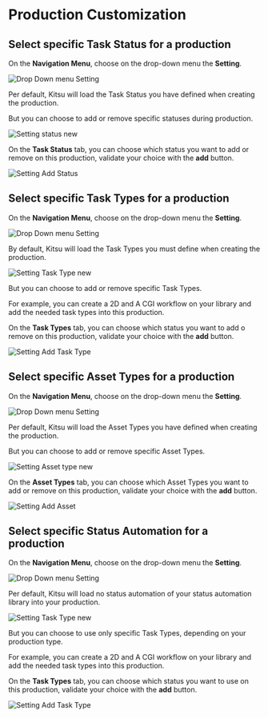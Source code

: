 # Production Customization

## Select specific Task Status for a production


On the **Navigation Menu**, choose on the drop-down menu the **Setting**. 

![Drop Down menu Setting](../img/getting-started/drop_down_menu_setting.png)

Per default, Kitsu will load the Task Status you have defined when creating the production.

But you can choose to add or remove specific statuses during production.

![Setting status new](../img/getting-started/setting_status_new.png)

On the **Task Status** tab, you can choose which status you want to add or remove on this production, 
validate your choice with the **add** button.


![Setting Add Status](../img/getting-started/setting_status_add.png)


## Select specific Task Types for a production

On the **Navigation Menu**, choose on the drop-down menu the **Setting**.

![Drop Down menu Setting](../img/getting-started/drop_down_menu_setting.png)

By default, Kitsu will load the Task Types you must define when creating the production.

![Setting Task Type new](../img/getting-started/setting_task_new.png)

But you can choose to add or remove specific Task Types.

For example, you can create a 2D and A CGI workflow on your library and add the needed task types into this production.


On the **Task Types** tab, you can choose which status you want to add o remove on this production, 
validate your choice with the **add** button.


![Setting Add Task Type](../img/getting-started/setting_task_add.png)


## Select specific Asset Types for a production

On the **Navigation Menu**, choose on the drop-down menu the **Setting**.

![Drop Down menu Setting](../img/getting-started/drop_down_menu_setting.png)

Per default, Kitsu will load the Asset Types you have defined when creating the production.

But you can choose to add or remove specific Asset Types.

![Setting Asset type new](../img/getting-started/setting_asset_new.png)

On the **Asset Types** tab, you can choose which Asset Types you want to add or remove on this production, 
validate your choice with the **add** button.

![Setting Add Asset](../img/getting-started/setting_asset_add.png)


## Select specific Status Automation for a production

On the **Navigation Menu**, choose on the drop-down menu the **Setting**.

![Drop Down menu Setting](../img/getting-started/drop_down_menu_setting.png)

Per default, Kitsu will load no status automation of your status automation library into your production.

![Setting Task Type new](../img/getting-started/setting_auto_new.png)

But you can choose to use only specific Task Types, depending on your production type.

For example, you can create a 2D and A CGI workflow on your library and add the needed task types into this production.


On the **Task Types** tab, you can choose which status you want to use on this production, 
validate your choice with the **add** button.


![Setting Add Task Type](../img/getting-started/setting_auto_add.png)
